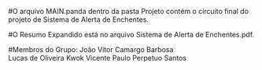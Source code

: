 #O arquivo MAIN.panda dentro da pasta Projeto contém o circuito final do projeto de Sistema de Alerta de Enchentes.

#O Resumo Expandido está no arquivo Sistema de Alerta de Enchentes.pdf.

#Membros do Grupo:
João Vítor Camargo Barbosa  
Lucas de Oliveira Kwok
Vicente Paulo Perpetuo Santos
